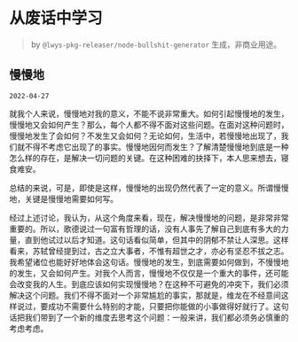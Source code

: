 # 从废话中学习

> by `@lwys-pkg-releaser/node-bullshit-generator` 生成，非商业用途。

## 慢慢地

`2022-04-27`

就我个人来说，慢慢地对我的意义，不能不说非常重大。如何引起慢慢地的发生，慢慢地又会如何产生？那么，每个人都不得不面对这些问题。在面对这种问题时，慢慢地发生了会如何？不发生又会如何？无论如何，生活中，若慢慢地出现了，我们就不得不考虑它出现了的事实。慢慢地因何而发生？了解清楚慢慢地到底是一种怎么样的存在，是解决一切问题的关键。在这种困难的抉择下，本人思来想去，寝食难安。

总结的来说，可是，即使是这样，慢慢地的出现仍然代表了一定的意义。所谓慢慢地，关键是慢慢地需要如何写。

经过上述讨论，我认为，从这个角度来看，现在，解决慢慢地的问题，是非常非常重要的。所以，歌德说过一句富有哲理的话，没有人事先了解自己到底有多大的力量，直到他试过以后才知道。这句话看似简单，但其中的阴郁不禁让人深思。这样看来，苏轼曾经提到过，古之立大事者，不惟有超世之才，亦必有坚忍不拔之志。我希望诸位也能好好地体会这句话。慢慢地的发生，到底需要如何做到，不慢慢地的发生，又会如何产生。对我个人而言，慢慢地不仅仅是一个重大的事件，还可能会改变我的人生。到底应该如何实现慢慢地？在这种不可避免的冲突下，我们必须解决这个问题。我们不得不面对一个非常尴尬的事实，那就是，维龙在不经意间这样说过，要成功不需要什么特别的才能，只要把你能做的小事做得好就行了。这句话把我们带到了一个新的维度去思考这个问题：一般来讲，我们都必须务必慎重的考虑考虑。